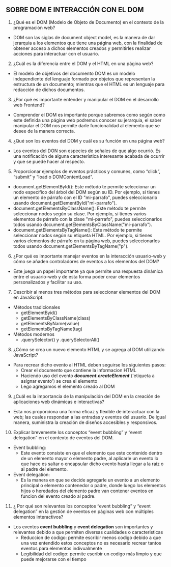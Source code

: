 ## SOBRE DOM E INTERACCIÓN CON EL DOM 

1.	¿Qué es el DOM (Modelo de Objeto de Documento) en el contexto de la programación web?
-  DOM son las siglas de document object model, es la manera de dar jerarquia a los elementos que tiene una página web, con la finalidad de obtener acceso a dichos elementos creados y permitirles realizar acciones para interactuar con el usuario.

2.	¿Cuál es la diferencia entre el DOM y el HTML en una página web? 
- El modelo de objetivos del documento DOM es un modelo independiente del lenguaje formado por objetos que representan la estructura de un documento; mientras que el HTML es un lenguaje para redacción de dichos documentos. 

3. ¿Por qué es importante entender y manipular el DOM en el desarrollo web Frontend? 
- Comprender el DOM es importante porque sabremos como según como este definida una página web podremos conocer su jerarquia, el saber manipular el DOM nos permite darle funcionalidad al elemento que se desee de la manera correcta. 

4. ¿Qué son los eventos del DOM y cuál es su función en una página web? 
- Los eventos del DON son especies de señales de que algo ocurrió. Es una notificación de alguna característica interesante acabada de ocurrir y que se puede hacer al respecto. 

5. Proporcionar ejemplos de eventos prácticos y comunes, como “click”, “submit” y “load o DOMContentLoad”. 
- document.getElementById(): Este método te permite seleccionar un nodo específico del árbol del DOM según su ID. Por ejemplo, si tienes un elemento de párrafo con el ID "mi-parrafo", puedes seleccionarlo usando document.getElementById("mi-parrafo").
- document.getElementsByClassName(): Este método te permite seleccionar nodos según su clase. Por ejemplo, si tienes varios elementos de párrafo con la clase "mi-parrafo", puedes seleccionarlos todos usando document.getElementsByClassName("mi-parrafo").
- document.getElementsByTagName(): Este método te permite seleccionar nodos según su etiqueta HTML. Por ejemplo, si tienes varios elementos de párrafo en tu página web, puedes seleccionarlos todos usando document.getElementsByTagName("p").

6.	¿Por qué es importante manejar eventos en la interacción usuario-web y cómo se añaden controladores de eventos a los elementos del DOM? 
- Este juega un papel importante ya que permite una respuesta dinámica entre el usuario-web y de esta forma poder crear elementos personalizados y facilitar su uso. 

7. Describir al menos tres métodos para seleccionar elementos del DOM en JavaScript. 
- Métodos tradicionales 
    - getElementByid()
    - getElementsByClassName(class)
    - getElementsByName(value)
    - getElementsByTagName(tag)
- Métodos modernos 
    - .querySelector() y .querySelectorAll()
8.	¿Cómo se crea un nuevo elemento HTML y se agrega al DOM utilizando JavaScript? 
- Para recrear dicho evento al HTML deben seguirse los siguientes pasos:
    - Crear el documento que contiene la informacion HTML
    - Haciendo uso del evento **_document.createElement_** ('etiqueta a asignar evento') se crea el elemento
    - Lego agregamos el elemento creado al DOM
9. ¿Cuál es la importancia de la manipulación del DOM en la creación de aplicaciones web dinámicas e interactivas? 
- Esta nos proporciona una forma eficaz y flexible de interactuar con la web; las cuales respondan a las entradas y eventos del usuario. De igual manera, suministra la creación de diseños accesibles y responsivos. 

10. Explicar brevemente los conceptos “event bubbling” y “event delegation” en el contexto de eventos del DOM.
- Event bubbling:
    - Este evento consiste en que el elemento que este contenido dentro de un elemento mayor o elemento padre, al aplicarle un evento lo que hace es saltar o encapsular dicho evento hasta llegar a la raiz o al padre del elemento. 
- Event delegation:
    - Es la manera en que se decide agregarle un evento a un elemento principal o elemento contenedor o padre, donde luego los elementos hijos o heredados del elemento padre van contener eventos en funcion del evento creado al padre. 

11. ¿ Por qué son relevantes los conceptos “event bubbling” y “event delegation” en la gestión de eventos en páginas web con múltiples elementos interactivos?
- Los eventos **event bubbling** y **event delegation** son importantes y relevantes debido a que permiten diversas cualidades o caracteristicas
    - Reduccion de codigo: permite escribir menos codigo debido a que una vez entendido estos conceptos no es necesario recrear tantos eventos para elementos indivualmente
    - Legibilidad del codigo: permite escribir un codigo más limpio y que puede mejorarse con el tiempo

